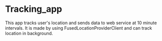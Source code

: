 # Tracking_app
This app tracks user's location and sends data to web service at 10 minute intervals. It is made by using FusedLocationProviderClient and can track location in background.
